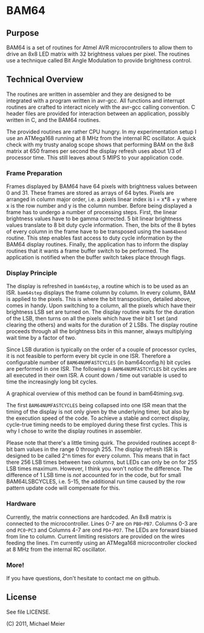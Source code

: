 BAM64
=====

Purpose
-------

BAM64 is a set of routines for Atmel AVR microcontrollers to allow
them to drive an 8x8 LED matrix with 32 brightness values per
pixel. The routines use a technique called Bit Angle Modulation to
provide brightness control.


Technical Overview
------------------

The routines are written in assembler and they are designed to be
integrated with a program written in avr-gcc. All functions and
interrupt routines are crafted to interact nicely with the avr-gcc
calling convention. C header files are provided for interaction
between an application, possibly written in C, and the BAM64 routines.

The provided routines are rather CPU hungry. In my experimentation
setup I use an ATMega168 running at 8 MHz from the internal RC
oscillator. A quick check with my trusty analog scope shows that
performing BAM on the 8x8 matrix at 650 frames per second the display
refresh uses about 1/3 of processor time.  This still leaves about 5
MIPS to your application code.

### Frame Preparation

Frames displayed by BAM64 have 64 pixels with brightness values
between 0 and 31. These frames are stored as arrays of 64
bytes. Pixels are arranged in column major order, i.e. a pixels linear
index is i = x*8 + y where x is the row number and y is the column
number.
Before being displayed a frame has to undergo a number of processing
steps.  First, the linear brightness values have to be gamma
corrected. 5 bit linear brightness values translate to 8 bit duty
cycle information. Then, the bits of the 8 bytes of every column in
the frame have to be transposed using the ```bam64bend```
routine. This step enables fast access to duty cycle information by
the BAM64 display routines. Finally, the application has to inform the
display routines that it wants a frame buffer switch to be
performed. The application is notified when the buffer switch takes
place through flags.


### Display Principle

The display is refreshed in ```bam64step```, a routine which is to be
used as an ISR. ```bam64step``` displays the frame column by column.
In every column, BAM is applied to the pixels. This is where the bit
transposition, detailed above, comes in handy. Upon switching to a
column, all the pixels which have their brightness LSB set are turned
on. The display routine waits for the duration of the LSB, then turns
on all the pixels which have their bit 1 set (and clearing the others)
and waits for the duration of 2 LSBs. The display routine proceeds
through all the brightness bits in this manner, always multiplying
wait time by a factor of two.

Since LSB duration is typically on the order of a couple of processor
cycles, it is not feasible to perform every bit cycle in one
ISR. Therefore a configurable number of ```BAM64NUMFASTCYCLES``` (in
bam64config.h) bit cycles are performed in one ISR. The following
```8-BAM64NUMFASTCYCLES``` bit cycles are all executed in their own
ISR. A count down / time out variable is used to time the increasingly
long bit cycles.

A graphical overview of this method can be found in bam64timing.svg.

The first ```BAM64NUMFASTCYCLES``` being collapsed into one ISR mean
that the timing of the display is not only given by the underlying
timer, but also by the execution speed of the code. To achieve a
stable and correct display, cycle-true timing needs to be employed
during these first cycles. This is why I chose to write the display
routines in assembler.

Please note that there's a little timing quirk. The provided routines
accept 8-bit bam values in the range 0 through 255. The display
refresh ISR is designed to be called 2^n times for every column. This
means that in fact there 256 LSB times between two columns, but LEDs
can only be on for 255 LSB times maximum. However, I think you won't
notice the difference. The difference of 1 LSB time is _not_ accounted
for in the code, but for small BAM64LSBCYCLES, i.e. 5-15, the
additional run time caused by the row pattern update code will
compensate for this.

### Hardware

Currently, the matrix connections are hardcoded. An 8x8 matrix is
connected to the microcontroller. Lines 0-7 are on
```PB0```-```PB7```. Columns 0-3 are ond ```PC0```-```PC3``` and
Columns 4-7 are ond ```PD4```-```PD7```.  The LEDs are forward biased
from line to column. Current limiting resistors are provided on the
wires feeding the lines.  I'm currently using an ATMega168
microcontroller clocked at 8 MHz from the internal RC oscillator.


### More!

If you have questions, don't hesitate to contact me on github.


License
-------

See file LICENSE.



(C) 2011, Michael Meier
